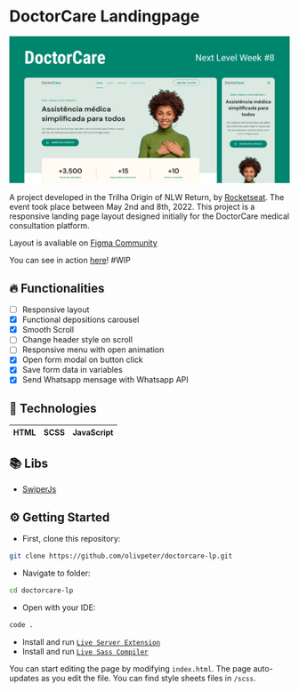 # DoctorCare Landingpage

![](/assets/og_Image_1200x630.jpg)

A project developed in the Trilha Origin of NLW Return, by [Rocketseat](https://www.rocketseat.com.br/). The event took place between May 2nd and 8th, 2022.
This project is a responsive landing page layout designed initially for the DoctorCare medical consultation platform.

Layout is avaliable on [Figma Community](https://www.figma.com/community/file/1102912263666619803/doctorcare)

You can see in action [here](https://doctorcare-lp.vercel.app/)! #WIP

## 🔥 Functionalities

- [ ] Responsive layout
- [x] Functional depositions carousel
- [x] Smooth Scroll
- [ ] Change header style on scroll
- [ ] Responsive menu with open animation
- [x] Open form modal on button click
- [x] Save form data in variables
- [x] Send Whatsapp mensage with Whatsapp API

## 🔨 Technologies

| HTML | SCSS | JavaScript |
| ---- | ---- | ---------- |

## 📚 Libs

- [SwiperJs](https://swiperjs.com/get-started)

## ⚙️ Getting Started

- First, clone this repository:

```bash
git clone https://github.com/olivpeter/doctorcare-lp.git
```

- Navigate to folder:

```bash
cd doctorcare-lp
```

- Open with your IDE:

```bash
code .
```

- Install and run [`Live Server Extension`](https://marketplace.visualstudio.com/items?itemName=ritwickdey.LiveServer)
- Install and run [`Live Sass Compiler`](https://marketplace.visualstudio.com/items?itemName=glenn2223.live-sass)

You can start editing the page by modifying `index.html`. The page auto-updates as you edit the file. You can find style sheets files in `/scss`.
